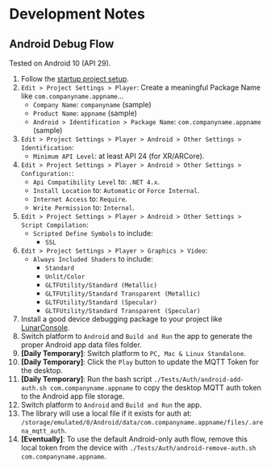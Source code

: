 # Development Notes

## Android Debug Flow
Tested on Android 10 (API 29).

1. Follow the [startup project setup](https://github.com/conix-center/ARENA-unity#library-usage).
1. `Edit > Project Settings > Player`: Create a meaningful Package Name like `com.companyname.appname`...
    - `Company Name`: `companyname` (sample)
    - `Product Name`: `appname` (sample)
    - `Android > Identification > Package Name`: `com.companyname.appname` (sample)
1. `Edit > Project Settings > Player > Android > Other Settings > Identification`:
    - `Minimum API Level`: at least API 24 (for XR/ARCore).
1. `Edit > Project Settings > Player > Android > Other Settings > Configuration:`:
    - `Api Compatibility Level` to: `.NET 4.x`.
    - `Install Location` to: `Automatic` or `Force Internal`.
    - `Internet Access` to: `Require`.
    - `Write Permission` to: `Internal`.
1. `Edit > Project Settings > Player > Android > Other Settings > Script Compilation`:
    - `Scripted Define Symbols` to include:
        - `SSL`
1. `Edit > Project Settings > Player > Graphics > Video`:
    - `Always Included Shaders` to include:
        - `Standard`
        - `Unlit/Color`
        - `GLTFUtility/Standard (Metallic)`
        - `GLTFUtility/Standard Transparent (Metallic)`
        - `GLTFUtility/Standard (Specular)`
        - `GLTFUtility/Standard Transparent (Specular)`
1. Install a good device debugging package to your project like [LunarConsole](https://assetstore.unity.com/packages/tools/gui/lunar-mobile-console-free-82881).
1. Switch platform to `Android` and `Build and Run` the app to generate the proper Android app data files folder.
1. **[Daily Temporary]**: Switch platform to `PC, Mac & Linux Standalone`.
1. **[Daily Temporary]**: Click the `Play` button to update the MQTT Token for the desktop.
1. **[Daily Temporary]**: Run the bash script `./Tests/Auth/android-add-auth.sh com.companyname.appname` to copy the desktop MQTT auth token to the Android app file storage.
1. Switch platform to `Android` and `Build and Run` the app.
1. The library will use a local file if it exists for auth at: `/storage/emulated/0/Android/data/com.companyname.appname/files/.arena_mqtt_auth`.
1. **[Eventually]**: To use the default Android-only auth flow, remove this local token from the device with `./Tests/Auth/android-remove-auth.sh com.companyname.appname`.
